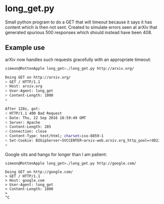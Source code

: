 # long_get.py

Small python program to do a GET that will timeout because it says it has content which is then not sent. Created to simulate errors seen at arXiv that generated spurious 500 responses which should instead have been 408.

## Example use

arXiv now handles such requests gracefully with an appropriate timeout:

``` bash
simeon@RottenApple long_get>./long_get.py http://arxiv.org/

Doing GET on http://arxiv.org/
> GET / HTTP/1.1
> Host: arxiv.org
> User-Agent: long_get
> Content-Length: 1000
> 

After 120s, got:
< HTTP/1.1 400 Bad Request
< Date: Thu, 22 Sep 2016 18:59:49 GMT
< Server: Apache
< Content-Length: 285
< Connection: close
< Content-Type: text/html; charset=iso-8859-1
< Set-Cookie: BIGipServer~SVCCENTER~arxiv-web.arxiv.org_http_pool=rd822o00000000000000000000ffff80540423o80; path=/; Httponly
< 
```

Google sits and hangs for longer than I am patient:

```
simeon@RottenApple long_get>./long_get.py http://google.com/

Doing GET on http://google.com/
> GET / HTTP/1.1
> Host: google.com
> User-Agent: long_get
> Content-Length: 1000
> 
^C
```
